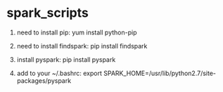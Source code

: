 # spark_scripts


1. need to install pip:
yum install python-pip


2. need to install findspark:
pip install findspark

3. install pyspark:
pip install pyspark


3. add to your ~/.bashrc:
export SPARK_HOME=/usr/lib/python2.7/site-packages/pyspark


